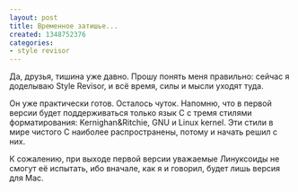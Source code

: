 ```yaml
---
layout: post
title: Временное затишье...
created: 1348752376
categories:
- style revisor
---
```

Да, друзья, тишина уже давно. Прошу понять меня правильно: сейчас я доделываю Style Revisor, и всё время, силы и мысли уходят туда.

Он уже практически готов. Осталось чуток. Напомню, что в первой версии будет поддерживаться только язык C с тремя стилями форматирования: Kernighan&Ritchie, GNU и Linux kernel. Эти стили в мире чистого C наиболее распространены, потому и начать решил с них.

К сожалению, при выходе первой версии уважаемые Линуксоиды не смогут её испытать, ибо вначале, как я и говорил, будет лишь версия для Mac.
